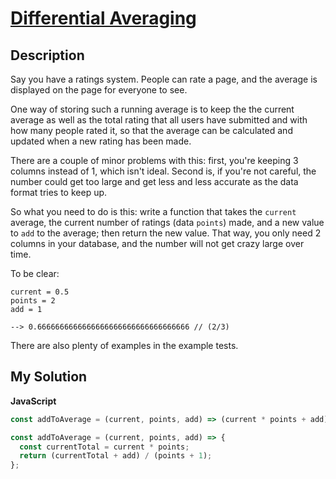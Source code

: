 # [Differential Averaging](https://www.codewars.com/kata/52c32ef251f31ae8f50000ae)

## Description

Say you have a ratings system. People can rate a page, and the average is displayed on the page for everyone to see.

One way of storing such a running average is to keep the the current average as well as the total rating that all users have submitted and with how many people rated it, so that the average can be calculated and updated when a new rating has been made.

There are a couple of minor problems with this: first, you're keeping 3 columns instead of 1, which isn't ideal. Second is, if you're not careful, the number could get too large and get less and less accurate as the data format tries to keep up.

So what you need to do is this: write a function that takes the `current` average, the current number of ratings (data `points`) made, and a new value to `add` to the average; then return the new value. That way, you only need 2 columns in your database, and the number will not get crazy large over time.

To be clear:

```
current = 0.5
points = 2
add = 1

--> 0.6666666666666666666666666666666666 // (2/3)
```

There are also plenty of examples in the example tests.

## My Solution

**JavaScript**

```js
const addToAverage = (current, points, add) => (current * points + add) / (points + 1);
```

```js
const addToAverage = (current, points, add) => {
  const currentTotal = current * points;
  return (currentTotal + add) / (points + 1);
};
```
